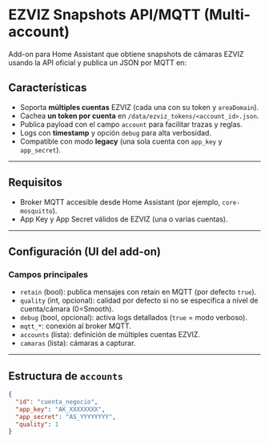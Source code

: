 # EZVIZ Snapshots API/MQTT (Multi-account)

Add-on para Home Assistant que obtiene snapshots de cámaras EZVIZ usando la API oficial y publica un JSON por MQTT en:

## Características
- Soporta **múltiples cuentas** EZVIZ (cada una con su token y `areaDomain`).
- Cachea **un token por cuenta** en `/data/ezviz_tokens/<account_id>.json`.
- Publica payload con el campo `account` para facilitar trazas y reglas.
- Logs con **timestamp** y opción `debug` para alta verbosidad.
- Compatible con modo **legacy** (una sola cuenta con `app_key` y `app_secret`).

---

## Requisitos
- Broker MQTT accesible desde Home Assistant (por ejemplo, `core-mosquitto`).
- App Key y App Secret válidos de EZVIZ (una o varias cuentas).

---

## Configuración (UI del add-on)

### Campos principales
- `retain` (bool): publica mensajes con retain en MQTT (por defecto `true`).
- `quality` (int, opcional): calidad por defecto si no se especifica a nivel de cuenta/cámara (0=Smooth).
- `debug` (bool, opcional): activa logs detallados (`true` = modo verboso).
- `mqtt_*`: conexión al broker MQTT.
- `accounts` (lista): definición de múltiples cuentas EZVIZ.
- `camaras` (lista): cámaras a capturar.

---

## Estructura de `accounts`
```json
{
  "id": "cuenta_negocio",
  "app_key": "AK_XXXXXXXX",
  "app_secret": "AS_YYYYYYYY",
  "quality": 1
}
